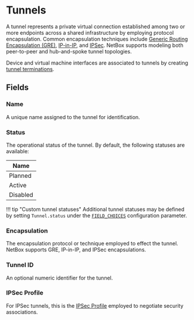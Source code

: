 # Tunnels

A tunnel represents a private virtual connection established among two or more endpoints across a shared infrastructure by employing protocol encapsulation. Common encapsulation techniques include [Generic Routing Encapsulation (GRE)](https://en.wikipedia.org/wiki/Generic_Routing_Encapsulation), [IP-in-IP](https://en.wikipedia.org/wiki/IP_in_IP), and [IPSec](https://en.wikipedia.org/wiki/IPsec). NetBox supports modeling both peer-to-peer and hub-and-spoke tunnel topologies.

Device and virtual machine interfaces are associated to tunnels by creating [tunnel terminations](./tunneltermination.md).

## Fields

### Name

A unique name assigned to the tunnel for identification.

### Status

The operational status of the tunnel. By default, the following statuses are available:

| Name           |
|----------------|
| Planned        |
| Active         |
| Disabled       |

!!! tip "Custom tunnel statuses"
    Additional tunnel statuses may be defined by setting `Tunnel.status` under the [`FIELD_CHOICES`](../../configuration/data-validation.md#field_choices) configuration parameter.

### Encapsulation

The encapsulation protocol or technique employed to effect the tunnel. NetBox supports GRE, IP-in-IP, and IPSec encapsulations.

### Tunnel ID

An optional numeric identifier for the tunnel.

### IPSec Profile

For IPSec tunnels, this is the [IPSec Profile](./ipsecprofile.md) employed to negotiate security associations.
